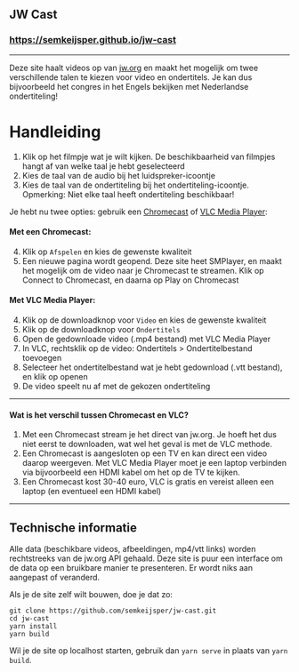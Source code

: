 ## JW Cast

### https://semkeijsper.github.io/jw-cast

---

Deze site haalt videos op van [jw.org](https://jw.org) en maakt het mogelijk om twee verschillende talen te kiezen voor video en ondertitels. Je kan dus bijvoorbeeld het congres in het Engels bekijken met Nederlandse ondertiteling!

# Handleiding

1. Klik op het filmpje wat je wilt kijken. De beschikbaarheid van filmpjes hangt af van welke taal je hebt geselecteerd
2. Kies de taal van de audio bij het luidspreker-icoontje
3. Kies de taal van de ondertiteling bij het ondertiteling-icoontje. Opmerking: Niet elke taal heeft ondertiteling beschikbaar!

Je hebt nu twee opties: gebruik een [Chromecast](https://store.google.com/product/chromecast?hl=nl) of [VLC Media Player](https://www.videolan.org/vlc/):

#### **Met een Chromecast**:

4. Klik op `Afspelen` en kies de gewenste kwaliteit
5. Een nieuwe pagina wordt geopend. Deze site heet SMPlayer, en maakt het mogelijk om de video naar je Chromecast te streamen. Klik op Connect to Chromecast, en daarna op Play on Chromecast

#### **Met VLC Media Player**:

4. Klik op de downloadknop voor `Video` en kies de gewenste kwaliteit
5. Klik op de downloadknop voor `Ondertitels`
6. Open de gedownloade video (.mp4 bestand) met VLC Media Player
7. In VLC, rechtsklik op de video: Ondertitels > Ondertitelbestand toevoegen
8. Selecteer het ondertitelbestand wat je hebt gedownload (.vtt bestand), en klik op openen
9. De video speelt nu af met de gekozen ondertiteling

---

#### **Wat is het verschil tussen Chromecast en VLC?**

1. Met een Chromecast stream je het direct van jw.org. Je hoeft het dus niet eerst te downloaden, wat wel het geval is met de VLC methode.
2. Een Chromecast is aangesloten op een TV en kan direct een video daarop weergeven. Met VLC Media Player moet je een laptop verbinden via bijvoorbeeld een HDMI kabel om het op de TV te kijken.
3. Een Chromecast kost 30-40 euro, VLC is gratis en vereist alleen een laptop (en eventueel een HDMI kabel)

---

## Technische informatie

Alle data (beschikbare videos, afbeeldingen, mp4/vtt links) worden rechtstreeks van de jw.org API gehaald. Deze site is puur een interface om de data op een bruikbare manier te presenteren. Er wordt niks aan aangepast of veranderd.

Als je de site zelf wilt bouwen, doe je dat zo:

```
git clone https://github.com/semkeijsper/jw-cast.git
cd jw-cast
yarn install
yarn build
```

Wil je de site op localhost starten, gebruik dan `yarn serve` in plaats van `yarn build`.
